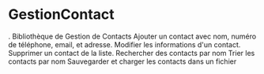 # GestionContact
. Bibliothèque de Gestion de Contacts Ajouter un contact avec nom, numéro de téléphone, email, et adresse. Modifier les informations d'un contact. Supprimer un contact de la liste. Rechercher des contacts par nom Trier les contacts par nom Sauvegarder et charger les contacts dans un fichier
